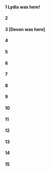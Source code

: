 #### 1 Lydia was here!
#### 2
#### 3 [Devon was here]
#### 4
#### 5
#### 6
#### 7
#### 8
#### 9
#### 10
#### 11
#### 12
#### 13
#### 14
#### 15